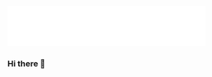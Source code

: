 ![gif from nerdy.dev](https://github.com/BuznaCatalin/BuznaCatalin/blob/master/sign.gif?raw=true)
### Hi there 👋

<!--
**BuznaCatalin/BuznaCatalin** is a ✨ _special_ ✨ repository because its `README.md` (this file) appears on your GitHub profile.

Here are some ideas to get you started:

- 🔭 I’m currently working on ...
- 🌱 I’m currently learning ...
- 👯 I’m looking to collaborate on ...
- 🤔 I’m looking for help with ...
- 💬 Ask me about ...
- 📫 How to reach me: ...
- 😄 Pronouns: ...
- ⚡ Fun fact: ...
-->
